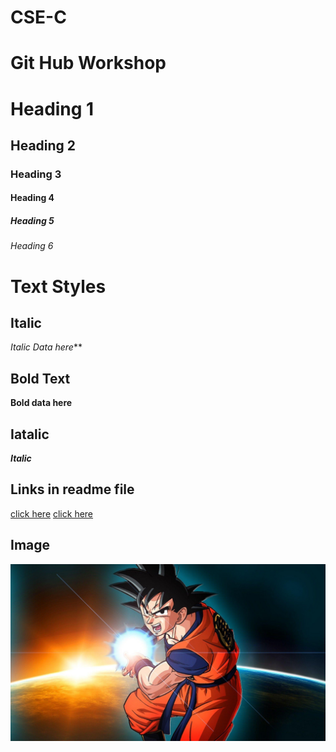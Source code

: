 # CSE-C
# Git Hub Workshop
# Heading 1
## Heading 2
### Heading 3
#### Heading 4
##### Heading 5
###### Heading 6
# Text Styles 

## Italic 
*Italic Data here***

## Bold Text
**Bold data here**

## Iatalic
***Italic***


## Links in readme file
[click here]("www.google.com")
[click here]("www.bing.com")

## Image
![Kakarot](goku.jpg)


